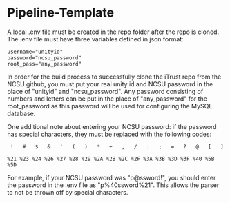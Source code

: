 # Pipeline-Template

A local .env file must be created in the repo folder after the repo is cloned. The .env file must have three variables defined in json format:
```
username="unityid"
password="ncsu_password"
root_pass="any_password"
```
In order for the build process to successfully clone the iTrust repo from the NCSU github, you must put your real unity id and NCSU password in the place of "unityid" and "ncsu_password". Any password consisting of numbers and letters can be put in the place of "any_password" for the root_password as this password will be used for configuring the MySQL database. 

One additional note about entering your NCSU password: if the password has special characters, they must be replaced with the following codes:
```
 !   #   $   &   '   (   )   *   +   ,   /   :   ;   =   ?   @   [   ]

%21 %23 %24 %26 %27 %28 %29 %2A %2B %2C %2F %3A %3B %3D %3F %40 %5B %5D
```
For example, if your NCSU password was "p@ssword!", you should enter the password in the .env file as "p%40ssword%21". This allows the parser to not be thrown off by special characters.